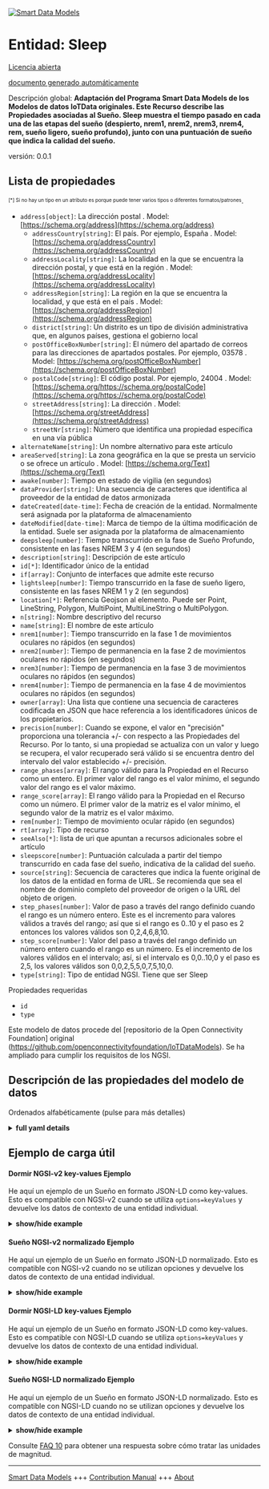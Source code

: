 <!-- 10-Header -->  
[![Smart Data Models](https://smartdatamodels.org/wp-content/uploads/2022/01/SmartDataModels_logo.png "Logo")](https://smartdatamodels.org)  
Entidad: Sleep  
==============<!-- /10-Header -->  
<!-- 15-License -->  
[Licencia abierta](https://github.com/smart-data-models//dataModel.OCF/blob/master/Sleep/LICENSE.md)  
[documento generado automáticamente](https://docs.google.com/presentation/d/e/2PACX-1vTs-Ng5dIAwkg91oTTUdt8ua7woBXhPnwavZ0FxgR8BsAI_Ek3C5q97Nd94HS8KhP-r_quD4H0fgyt3/pub?start=false&loop=false&delayms=3000#slide=id.gb715ace035_0_60)  
<!-- /15-License -->  
<!-- 20-Description -->  
Descripción global: **Adaptación del Programa Smart Data Models de los Modelos de datos IoTData originales. Este Recurso describe las Propiedades asociadas al Sueño. Sleep muestra el tiempo pasado en cada una de las etapas del sueño (despierto, nrem1, nrem2, nrem3, nrem4, rem, sueño ligero, sueño profundo), junto con una puntuación de sueño que indica la calidad del sueño.**  
versión: 0.0.1  
<!-- /20-Description -->  
<!-- 30-PropertiesList -->  

## Lista de propiedades  

<sup><sub>[*] Si no hay un tipo en un atributo es porque puede tener varios tipos o diferentes formatos/patrones</sub></sup>.  
- `address[object]`: La dirección postal  . Model: [https://schema.org/address](https://schema.org/address)	- `addressCountry[string]`: El país. Por ejemplo, España  . Model: [https://schema.org/addressCountry](https://schema.org/addressCountry)  
	- `addressLocality[string]`: La localidad en la que se encuentra la dirección postal, y que está en la región  . Model: [https://schema.org/addressLocality](https://schema.org/addressLocality)  
	- `addressRegion[string]`: La región en la que se encuentra la localidad, y que está en el país  . Model: [https://schema.org/addressRegion](https://schema.org/addressRegion)  
	- `district[string]`: Un distrito es un tipo de división administrativa que, en algunos países, gestiona el gobierno local    
	- `postOfficeBoxNumber[string]`: El número del apartado de correos para las direcciones de apartados postales. Por ejemplo, 03578  . Model: [https://schema.org/postOfficeBoxNumber](https://schema.org/postOfficeBoxNumber)  
	- `postalCode[string]`: El código postal. Por ejemplo, 24004  . Model: [https://schema.org/https://schema.org/postalCode](https://schema.org/https://schema.org/postalCode)  
	- `streetAddress[string]`: La dirección  . Model: [https://schema.org/streetAddress](https://schema.org/streetAddress)  
	- `streetNr[string]`: Número que identifica una propiedad específica en una vía pública    
- `alternateName[string]`: Un nombre alternativo para este artículo  - `areaServed[string]`: La zona geográfica en la que se presta un servicio o se ofrece un artículo  . Model: [https://schema.org/Text](https://schema.org/Text)- `awake[number]`: Tiempo en estado de vigilia (en segundos)  - `dataProvider[string]`: Una secuencia de caracteres que identifica al proveedor de la entidad de datos armonizada  - `dateCreated[date-time]`: Fecha de creación de la entidad. Normalmente será asignada por la plataforma de almacenamiento  - `dateModified[date-time]`: Marca de tiempo de la última modificación de la entidad. Suele ser asignada por la plataforma de almacenamiento  - `deepsleep[number]`: Tiempo transcurrido en la fase de Sueño Profundo, consistente en las fases NREM 3 y 4 (en segundos)  - `description[string]`: Descripción de este artículo  - `id[*]`: Identificador único de la entidad  - `if[array]`: Conjunto de interfaces que admite este recurso  - `lightsleep[number]`: Tiempo transcurrido en la fase de sueño ligero, consistente en las fases NREM 1 y 2 (en segundos)  - `location[*]`: Referencia Geojson al elemento. Puede ser Point, LineString, Polygon, MultiPoint, MultiLineString o MultiPolygon.  - `n[string]`: Nombre descriptivo del recurso  - `name[string]`: El nombre de este artículo  - `nrem1[number]`: Tiempo transcurrido en la fase 1 de movimientos oculares no rápidos (en segundos)  - `nrem2[number]`: Tiempo de permanencia en la fase 2 de movimientos oculares no rápidos (en segundos)  - `nrem3[number]`: Tiempo de permanencia en la fase 3 de movimientos oculares no rápidos (en segundos)  - `nrem4[number]`: Tiempo de permanencia en la fase 4 de movimientos oculares no rápidos (en segundos)  - `owner[array]`: Una lista que contiene una secuencia de caracteres codificada en JSON que hace referencia a los identificadores únicos de los propietarios.  - `precision[number]`: Cuando se expone, el valor en "precisión" proporciona una tolerancia +/- con respecto a las Propiedades del Recurso. Por lo tanto, si una propiedad se actualiza con un valor y luego se recupera, el valor recuperado será válido si se encuentra dentro del intervalo del valor establecido +/- precisión.  - `range_phases[array]`: El rango válido para la Propiedad en el Recurso como un entero. El primer valor del rango es el valor mínimo, el segundo valor del rango es el valor máximo.  - `range_score[array]`: El rango válido para la Propiedad en el Recurso como un número. El primer valor de la matriz es el valor mínimo, el segundo valor de la matriz es el valor máximo.  - `rem[number]`: Tiempo de movimiento ocular rápido (en segundos)  - `rt[array]`: Tipo de recurso  - `seeAlso[*]`: lista de uri que apuntan a recursos adicionales sobre el artículo  - `sleepscore[number]`: Puntuación calculada a partir del tiempo transcurrido en cada fase del sueño, indicativa de la calidad del sueño.  - `source[string]`: Secuencia de caracteres que indica la fuente original de los datos de la entidad en forma de URL. Se recomienda que sea el nombre de dominio completo del proveedor de origen o la URL del objeto de origen.  - `step_phases[number]`: Valor de paso a través del rango definido cuando el rango es un número entero.  Este es el incremento para valores válidos a través del rango; así que si el rango es 0..10 y el paso es 2 entonces los valores válidos son 0,2,4,6,8,10.  - `step_score[number]`: Valor del paso a través del rango definido un número entero cuando el rango es un número.  Es el incremento de los valores válidos en el intervalo; así, si el intervalo es 0,0..10,0 y el paso es 2,5, los valores válidos son 0,0,2,5,5,0,7,5,10,0.  - `type[string]`: Tipo de entidad NGSI. Tiene que ser Sleep  <!-- /30-PropertiesList -->  
<!-- 35-RequiredProperties -->  
Propiedades requeridas  
- `id`  - `type`  <!-- /35-RequiredProperties -->  
<!-- 40-RequiredProperties -->  
Este modelo de datos procede del [repositorio de la Open Connectivity Foundation] original (https://github.com/openconnectivityfoundation/IoTDataModels). Se ha ampliado para cumplir los requisitos de los NGSI.  
<!-- /40-RequiredProperties -->  
<!-- 50-DataModelHeader -->  
## Descripción de las propiedades del modelo de datos  
Ordenados alfabéticamente (pulse para más detalles)  
<!-- /50-DataModelHeader -->  
<!-- 60-ModelYaml -->  
<details><summary><strong>full yaml details</strong></summary>    
```yaml  
Sleep:    
  description: 'Smart Data Models Program adaptation of the original IoTData data Models. This Resource describes the Properties associated with Sleep. Sleep shows the time spent in each of the sleep stages (awake, nrem1, nrem2, nrem3, nrem4, rem, light sleep, deep sleep), along with a sleep score indicating the quality of sleep.'    
  properties:    
    address:    
      description: The mailing address    
      properties:    
        addressCountry:    
          description: 'The country. For example, Spain'    
          type: string    
          x-ngsi:    
            model: https://schema.org/addressCountry    
            type: Property    
        addressLocality:    
          description: 'The locality in which the street address is, and which is in the region'    
          type: string    
          x-ngsi:    
            model: https://schema.org/addressLocality    
            type: Property    
        addressRegion:    
          description: 'The region in which the locality is, and which is in the country'    
          type: string    
          x-ngsi:    
            model: https://schema.org/addressRegion    
            type: Property    
        district:    
          description: 'A district is a type of administrative division that, in some countries, is managed by the local government'    
          type: string    
          x-ngsi:    
            type: Property    
        postOfficeBoxNumber:    
          description: 'The post office box number for PO box addresses. For example, 03578'    
          type: string    
          x-ngsi:    
            model: https://schema.org/postOfficeBoxNumber    
            type: Property    
        postalCode:    
          description: 'The postal code. For example, 24004'    
          type: string    
          x-ngsi:    
            model: https://schema.org/https://schema.org/postalCode    
            type: Property    
        streetAddress:    
          description: The street address    
          type: string    
          x-ngsi:    
            model: https://schema.org/streetAddress    
            type: Property    
        streetNr:    
          description: Number identifying a specific property on a public street    
          type: string    
          x-ngsi:    
            type: Property    
      type: object    
      x-ngsi:    
        model: https://schema.org/address    
        type: Property    
    alternateName:    
      description: An alternative name for this item    
      type: string    
      x-ngsi:    
        type: Property    
    areaServed:    
      description: The geographic area where a service or offered item is provided    
      type: string    
      x-ngsi:    
        model: https://schema.org/Text    
        type: Property    
    awake:    
      description: Time spent in Awake stage (in seconds)    
      minimum: 0    
      readOnly: true    
      type: number    
      x-ngsi:    
        type: Property    
    dataProvider:    
      description: A sequence of characters identifying the provider of the harmonised data entity    
      type: string    
      x-ngsi:    
        type: Property    
    dateCreated:    
      description: Entity creation timestamp. This will usually be allocated by the storage platform    
      format: date-time    
      type: string    
      x-ngsi:    
        type: Property    
    dateModified:    
      description: Timestamp of the last modification of the entity. This will usually be allocated by the storage platform    
      format: date-time    
      type: string    
      x-ngsi:    
        type: Property    
    deepsleep:    
      description: 'Time spent in Deep Sleep stage, consisting in NREM stages 3 and 4 (in seconds)'    
      minimum: 0    
      readOnly: true    
      type: number    
      x-ngsi:    
        type: Property    
    description:    
      description: A description of this item    
      type: string    
      x-ngsi:    
        type: Property    
    id:    
      anyOf:    
        - description: Identifier format of any NGSI entity    
          maxLength: 256    
          minLength: 1    
          pattern: ^[\w\-\.\{\}\$\+\*\[\]`|~^@!,:\\]+$    
          type: string    
          x-ngsi:    
            type: Property    
        - description: Identifier format of any NGSI entity    
          format: uri    
          type: string    
          x-ngsi:    
            type: Property    
      description: Unique identifier of the entity    
      x-ngsi:    
        type: Property    
    if:    
      description: The Interface set supported by this Resource    
      items:    
        enum:    
          - oic.if.s    
          - oic.if.baseline    
        type: string    
      minItems: 1    
      readOnly: true    
      type: array    
      uniqueItems: true    
      x-ngsi:    
        type: Property    
    lightsleep:    
      description: 'Time spent in Light Sleep stage, consisting in NREM stages 1 and 2 (in seconds)'    
      minimum: 0    
      readOnly: true    
      type: number    
      x-ngsi:    
        type: Property    
    location:    
      description: 'Geojson reference to the item. It can be Point, LineString, Polygon, MultiPoint, MultiLineString or MultiPolygon'    
      oneOf:    
        - description: Geojson reference to the item. Point    
          properties:    
            bbox:    
              items:    
                type: number    
              minItems: 4    
              type: array    
            coordinates:    
              items:    
                type: number    
              minItems: 2    
              type: array    
            type:    
              enum:    
                - Point    
              type: string    
          required:    
            - type    
            - coordinates    
          title: GeoJSON Point    
          type: object    
          x-ngsi:    
            type: GeoProperty    
        - description: Geojson reference to the item. LineString    
          properties:    
            bbox:    
              items:    
                type: number    
              minItems: 4    
              type: array    
            coordinates:    
              items:    
                items:    
                  type: number    
                minItems: 2    
                type: array    
              minItems: 2    
              type: array    
            type:    
              enum:    
                - LineString    
              type: string    
          required:    
            - type    
            - coordinates    
          title: GeoJSON LineString    
          type: object    
          x-ngsi:    
            type: GeoProperty    
        - description: Geojson reference to the item. Polygon    
          properties:    
            bbox:    
              items:    
                type: number    
              minItems: 4    
              type: array    
            coordinates:    
              items:    
                items:    
                  items:    
                    type: number    
                  minItems: 2    
                  type: array    
                minItems: 4    
                type: array    
              type: array    
            type:    
              enum:    
                - Polygon    
              type: string    
          required:    
            - type    
            - coordinates    
          title: GeoJSON Polygon    
          type: object    
          x-ngsi:    
            type: GeoProperty    
        - description: Geojson reference to the item. MultiPoint    
          properties:    
            bbox:    
              items:    
                type: number    
              minItems: 4    
              type: array    
            coordinates:    
              items:    
                items:    
                  type: number    
                minItems: 2    
                type: array    
              type: array    
            type:    
              enum:    
                - MultiPoint    
              type: string    
          required:    
            - type    
            - coordinates    
          title: GeoJSON MultiPoint    
          type: object    
          x-ngsi:    
            type: GeoProperty    
        - description: Geojson reference to the item. MultiLineString    
          properties:    
            bbox:    
              items:    
                type: number    
              minItems: 4    
              type: array    
            coordinates:    
              items:    
                items:    
                  items:    
                    type: number    
                  minItems: 2    
                  type: array    
                minItems: 2    
                type: array    
              type: array    
            type:    
              enum:    
                - MultiLineString    
              type: string    
          required:    
            - type    
            - coordinates    
          title: GeoJSON MultiLineString    
          type: object    
          x-ngsi:    
            type: GeoProperty    
        - description: Geojson reference to the item. MultiLineString    
          properties:    
            bbox:    
              items:    
                type: number    
              minItems: 4    
              type: array    
            coordinates:    
              items:    
                items:    
                  items:    
                    items:    
                      type: number    
                    minItems: 2    
                    type: array    
                  minItems: 4    
                  type: array    
                type: array    
              type: array    
            type:    
              enum:    
                - MultiPolygon    
              type: string    
          required:    
            - type    
            - coordinates    
          title: GeoJSON MultiPolygon    
          type: object    
          x-ngsi:    
            type: GeoProperty    
      x-ngsi:    
        type: GeoProperty    
    n:    
      description: Friendly name of the Resource    
      maxLength: 64    
      readOnly: true    
      type: string    
      x-ngsi:    
        type: Property    
    name:    
      description: The name of this item    
      type: string    
      x-ngsi:    
        type: Property    
    nrem1:    
      description: Time spent in Non Rapid Eye Movement stage 1 (in seconds)    
      minimum: 0    
      readOnly: true    
      type: number    
      x-ngsi:    
        type: Property    
    nrem2:    
      description: Time spent in Non Rapid Eye Movement stage 2 (in seconds)    
      minimum: 0    
      readOnly: true    
      type: number    
      x-ngsi:    
        type: Property    
    nrem3:    
      description: Time spent in Non Rapid Eye Movement stage 3 (in seconds)    
      minimum: 0    
      readOnly: true    
      type: number    
      x-ngsi:    
        type: Property    
    nrem4:    
      description: Time spent in Non Rapid Eye Movement stage 4 (in seconds)    
      minimum: 0    
      readOnly: true    
      type: number    
      x-ngsi:    
        type: Property    
    owner:    
      description: A List containing a JSON encoded sequence of characters referencing the unique Ids of the owner(s)    
      items:    
        anyOf:    
          - description: Identifier format of any NGSI entity    
            maxLength: 256    
            minLength: 1    
            pattern: ^[\w\-\.\{\}\$\+\*\[\]`|~^@!,:\\]+$    
            type: string    
            x-ngsi:    
              type: Property    
          - description: Identifier format of any NGSI entity    
            format: uri    
            type: string    
            x-ngsi:    
              type: Property    
        description: Unique identifier of the entity    
        x-ngsi:    
          type: Property    
      type: array    
      x-ngsi:    
        type: Property    
    precision:    
      description: 'When exposed the value in ''precision'' provides a +/- tolerance against the Properties in the Resource. Thus if a Property is UPDATED to a value and that Property then RETRIEVED, the RETRIEVED value is valid if in the range of the set value +/- precision'    
      readOnly: true    
      type: number    
      x-ngsi:    
        type: Property    
    range_phases:    
      description: 'The valid range for the Property in the Resource as an integer. The first value in the array is the minimum value, the second value in the array is the maximum value.'    
      items:    
        type: integer    
      maxItems: 2    
      minItems: 2    
      readOnly: true    
      type: array    
      x-ngsi:    
        type: Property    
    range_score:    
      description: 'The valid range for the Property in the Resource as a number. The first value in the array is the minimum value, the second value in the array is the maximum value.'    
      items:    
        type: number    
      maxItems: 2    
      minItems: 2    
      readOnly: true    
      type: array    
      x-ngsi:    
        type: Property    
    rem:    
      description: Time spent in Rapid Eye Movement (in seconds)    
      minimum: 0    
      readOnly: true    
      type: number    
      x-ngsi:    
        type: Property    
    rt:    
      description: Resource Type    
      items:    
        enum:    
          - oic.r.sleep    
        type: string    
      minItems: 1    
      readOnly: true    
      type: array    
      uniqueItems: true    
      x-ngsi:    
        type: Property    
    seeAlso:    
      description: list of uri pointing to additional resources about the item    
      oneOf:    
        - items:    
            format: uri    
            type: string    
          minItems: 1    
          type: array    
        - format: uri    
          type: string    
      x-ngsi:    
        type: Property    
    sleepscore:    
      description: 'Score computed from the time spent in each sleep stage, indicative of the quality of sleep'    
      minimum: 0    
      readOnly: true    
      type: number    
      x-ngsi:    
        type: Property    
    source:    
      description: 'A sequence of characters giving the original source of the entity data as a URL. Recommended to be the fully qualified domain name of the source provider, or the URL to the source object'    
      type: string    
      x-ngsi:    
        type: Property    
    step_phases:    
      description: 'Step value across the defined range when the range is an integer.  This is the increment for valid values across the range; so if range is 0..10 and step is 2 then valid values are 0,2,4,6,8,10.'    
      readOnly: true    
      type: number    
      x-ngsi:    
        type: Property    
    step_score:    
      description: 'Step value across the defined range an integer when the range is a number.  This is the increment for valid values across the range; so if range is 0.0..10.0 and step is 2.5 then valid values are 0.0,2.5,5.0,7.5,10.0.'    
      readOnly: true    
      type: number    
      x-ngsi:    
        type: Property    
    type:    
      description: NGSI entity type. It has to be Sleep    
      enum:    
        - Sleep    
      type: string    
      x-ngsi:    
        type: Property    
  required:    
    - id    
    - type    
  type: object    
  x-derived-from: https://github.com/OpenInterConnect/IoTDataModels/blob/master/SleepResURI.swagger.json    
  x-disclaimer: 'Redistribution and use in source and binary forms, with or without modification, are permitted  provided that the license conditions are met. Copyleft (c) 2022 Contributors to Smart Data Models Program'    
  x-license-url: https://github.com/smart-data-models/dataModel.OCF/blob/master/Sleep/LICENSE.md    
  x-model-schema: https://smart-data-models.github.io/dataModel.IoTDataModels/Sleep/schema.json    
  x-model-tags: OCF    
  x-version: 0.0.1    
```  
</details>    
<!-- /60-ModelYaml -->  
<!-- 70-MiddleNotes -->  
<!-- /70-MiddleNotes -->  
<!-- 80-Examples -->  
## Ejemplo de carga útil  
#### Dormir NGSI-v2 key-values Ejemplo  
He aquí un ejemplo de un Sueño en formato JSON-LD como key-values. Esto es compatible con NGSI-v2 cuando se utiliza `options=keyValues` y devuelve los datos de contexto de una entidad individual.  
<details><summary><strong>show/hide example</strong></summary>    
```json  
{  
    "id": "urn:ngsi-ld:Sleep:id:EOXI:64784328",  
    "dateCreated": "2012-05-08T18:33:40Z",  
    "dateModified": "2017-08-05T04:09:21Z",  
    "source": "Experience somebody democratic happen form. Born recently field. Answer activity image control difficult value simple.",  
    "name": "Know myself treat include fund blood and. Himself population pull partner walk vote.",  
    "alternateName": "Sport effort race seven million energy hotel. Treat sign card market least court American particular. Computer put quite hospital walk score.",  
    "description": "",  
    "dataProvider": "Want person season form model thought song head. Picture himself realize far your art mouth real. Low or born enter.",  
    "owner": [  
        "urn:ngsi-ld:Sleep:items:EVHF:32347913",  
        "urn:ngsi-ld:Sleep:items:QUUJ:68624316"  
    ],  
    "seeAlso": [  
        "urn:ngsi-ld:Sleep:items:BYWE:96773582"  
    ],  
    "location": {  
        "type": "Point",  
        "coordinates": [  
            -43.8165545,  
            170.462299  
        ]  
    },  
    "address": {  
        "streetAddress": "Reach black huge image care compa",  
        "addressLocality": "Toward as work better enough. Not wife yes pretty quickly. Stage field nor. House dream field",  
        "addressRegion": "Build expect doctor official. Detail into should treatment part. Capital resource another two.",  
        "addressCountry": "Build later fear wall.",  
        "postalCode": "Value dream on off pretty avoid. Perhaps large collection buy budget. Begin send everybody to manager.",  
        "postOfficeBoxNumber": "Alone another defense get. Into population pretty baby.",  
        "streetNr": "Impact easy rise chair guess. Pretty imagine charge red garden. Growth guy pattern little environmental dream",  
        "district": "Force before sing leader some traditional scientist. Tv particularly such painting open her fig"  
    },  
    "areaServed": "Inside matter technology white shake. Light t",  
    "awake": 864,  
    "nrem1": 864,  
    "nrem2": 864,  
    "nrem3": 864,  
    "nrem4": 864,  
    "rem": 864,  
    "lightsleep": 864,  
    "deepsleep": 864,  
    "sleepscore": 877.2,  
    "if": [  
        "oic.if.baseline"  
    ],  
    "rt": [  
        "oic.r.sleep"  
    ],  
    "n": "Soldier player professor ever style",  
    "range_phases": [  
        864,  
        864  
    ],  
    "step_phases": 864,  
    "range_score": [  
        796.4,  
        476.3  
    ],  
    "step_score": 276.4,  
    "precision": 394.0,  
    "type": "Sleep"  
}  
```  
</details>  
#### Sueño NGSI-v2 normalizado Ejemplo  
He aquí un ejemplo de un Sueño en formato JSON-LD normalizado. Esto es compatible con NGSI-v2 cuando no se utilizan opciones y devuelve los datos de contexto de una entidad individual.  
<details><summary><strong>show/hide example</strong></summary>    
```json  
{  
    "id": "urn:ngsi-ld:Sleep:id:EOXI:64784328",  
    "dateCreated": {  
        "type": "DateTime",  
        "value": "2012-05-08T18:33:40Z"  
    },  
    "dateModified": {  
        "type": "DateTime",  
        "value": "2017-08-05T04:09:21Z"  
    },  
    "source": {  
        "type": "Text",  
        "value": "Experience somebody democratic happen form. Born recently field. Answer activity image control difficult value simple."  
    },  
    "name": {  
        "type": "Text",  
        "value": "Know myself treat include fund blood and. Himself population pull partner walk vote."  
    },  
    "alternateName": {  
        "type": "Text",  
        "value": "Sport effort race seven million energy hotel. Treat sign card market least court American particular. Computer put quite hospital walk score."  
    },  
    "description": {  
        "type": "Text",  
        "value": ""  
    },  
    "dataProvider": {  
        "type": "Text",  
        "value": "Want person season form model thought song head. Picture himself realize far your art mouth real. Low or born enter."  
    },  
    "owner": {  
        "type": "StructuredValue",  
        "value": [  
            "urn:ngsi-ld:Sleep:items:EVHF:32347913",  
            "urn:ngsi-ld:Sleep:items:QUUJ:68624316"  
        ]  
    },  
    "seeAlso": {  
        "type": "StructuredValue",  
        "value": [  
            "urn:ngsi-ld:Sleep:items:BYWE:96773582"  
        ]  
    },  
    "location": {  
        "type": "geo:json",  
        "value": {  
            "type": "Point",  
            "coordinates": [  
                -43.8165545,  
                170.462299  
            ]  
        }  
    },  
    "address": {  
        "type": "StructuredValue",  
        "value": {  
            "streetAddress": "Reach black huge image care compa",  
            "addressLocality": "Toward as work better enough. Not wife yes pretty quickly. Stage field nor. House dream field",  
            "addressRegion": "Build expect doctor official. Detail into should treatment part. Capital resource another two.",  
            "addressCountry": "Build later fear wall.",  
            "postalCode": "Value dream on off pretty avoid. Perhaps large collection buy budget. Begin send everybody to manager.",  
            "postOfficeBoxNumber": "Alone another defense get. Into population pretty baby.",  
            "streetNr": "Impact easy rise chair guess. Pretty imagine charge red garden. Growth guy pattern little environmental dream",  
            "district": "Force before sing leader some traditional scientist. Tv particularly such painting open her fig"  
        }  
    },  
    "areaServed": {  
        "type": "Text",  
        "value": "Inside matter technology white shake. Light t"  
    },  
    "awake": {  
        "type": "Number",  
        "value": 864  
    },  
    "nrem1": {  
        "type": "Number",  
        "value": 864  
    },  
    "nrem2": {  
        "type": "Number",  
        "value": 864  
    },  
    "nrem3": {  
        "type": "Number",  
        "value": 864  
    },  
    "nrem4": {  
        "type": "Number",  
        "value": 864  
    },  
    "rem": {  
        "type": "Number",  
        "value": 864  
    },  
    "lightsleep": {  
        "type": "Number",  
        "value": 864  
    },  
    "deepsleep": {  
        "type": "Number",  
        "value": 864  
    },  
    "sleepscore": {  
        "type": "Number",  
        "value": 877.2  
    },  
    "if": {  
        "type": "StructuredValue",  
        "value": [  
            "oic.if.baseline"  
        ]  
    },  
    "rt": {  
        "type": "StructuredValue",  
        "value": [  
            "oic.r.sleep"  
        ]  
    },  
    "n": {  
        "type": "Text",  
        "value": "Soldier player professor ever style"  
    },  
    "range_phases": {  
        "type": "StructuredValue",  
        "value": [  
            864,  
            864  
        ]  
    },  
    "step_phases": {  
        "type": "Number",  
        "value": 864  
    },  
    "range_score": {  
        "type": "StructuredValue",  
        "value": [  
            796.4,  
            476.3  
        ]  
    },  
    "step_score": {  
        "type": "Number",  
        "value": 276.4  
    },  
    "precision": {  
        "type": "Number",  
        "value": 394.0  
    },  
    "type": "Sleep"  
}  
```  
</details>  
#### Dormir NGSI-LD key-values Ejemplo  
He aquí un ejemplo de un Sueño en formato JSON-LD como key-values. Esto es compatible con NGSI-LD cuando se utiliza `options=keyValues` y devuelve los datos de contexto de una entidad individual.  
<details><summary><strong>show/hide example</strong></summary>    
```json  
{  
    "id": "urn:ngsi-ld:Sleep:id:EOXI:64784328",  
    "dateCreated": "2012-05-08T18:33:40Z",  
    "dateModified": "2017-08-05T04:09:21Z",  
    "source": "Experience somebody democratic happen form. Born recently field. Answer activity image control difficult value simple.",  
    "name": "Know myself treat include fund blood and. Himself population pull partner walk vote.",  
    "alternateName": "Sport effort race seven million energy hotel. Treat sign card market least court American particular. Computer put quite hospital walk score.",  
    "description": "",  
    "dataProvider": "Want person season form model thought song head. Picture himself realize far your art mouth real. Low or born enter.",  
    "owner": [  
        "urn:ngsi-ld:Sleep:items:EVHF:32347913",  
        "urn:ngsi-ld:Sleep:items:QUUJ:68624316"  
    ],  
    "seeAlso": [  
        "urn:ngsi-ld:Sleep:items:BYWE:96773582"  
    ],  
    "location": {  
        "type": "Point",  
        "coordinates": [  
            -43.8165545,  
            170.462299  
        ]  
    },  
    "address": {  
        "streetAddress": "Reach black huge image care compa",  
        "addressLocality": "Toward as work better enough. Not wife yes pretty quickly. Stage field nor. House dream field",  
        "addressRegion": "Build expect doctor official. Detail into should treatment part. Capital resource another two.",  
        "addressCountry": "Build later fear wall.",  
        "postalCode": "Value dream on off pretty avoid. Perhaps large collection buy budget. Begin send everybody to manager.",  
        "postOfficeBoxNumber": "Alone another defense get. Into population pretty baby.",  
        "streetNr": "Impact easy rise chair guess. Pretty imagine charge red garden. Growth guy pattern little environmental dream",  
        "district": "Force before sing leader some traditional scientist. Tv particularly such painting open her fig"  
    },  
    "areaServed": "Inside matter technology white shake. Light t",  
    "awake": 864,  
    "nrem1": 864,  
    "nrem2": 864,  
    "nrem3": 864,  
    "nrem4": 864,  
    "rem": 864,  
    "lightsleep": 864,  
    "deepsleep": 864,  
    "sleepscore": 877.2,  
    "if": [  
        "oic.if.baseline"  
    ],  
    "rt": [  
        "oic.r.sleep"  
    ],  
    "n": "Soldier player professor ever style",  
    "range_phases": [  
        864,  
        864  
    ],  
    "step_phases": 864,  
    "range_score": [  
        796.4,  
        476.3  
    ],  
    "step_score": 276.4,  
    "precision": 394.0,  
    "type": "Sleep",  
    "@context": [  
        "https://smartdatamodels.org/context.jsonld"  
    ]  
}  
```  
</details>  
#### Sueño NGSI-LD normalizado Ejemplo  
He aquí un ejemplo de un Sueño en formato JSON-LD normalizado. Esto es compatible con NGSI-LD cuando no se utilizan opciones y devuelve los datos de contexto de una entidad individual.  
<details><summary><strong>show/hide example</strong></summary>    
```json  
{  
    "id": "urn:ngsi-ld:Sleep:id:EOXI:64784328",  
    "dateCreated": {  
        "type": "Property",  
        "value": {  
            "@type": "DateTime",  
            "@value": "2012-05-08T18:33:40Z"  
        }  
    },  
    "dateModified": {  
        "type": "Property",  
        "value": {  
            "@type": "DateTime",  
            "@value": "2017-08-05T04:09:21Z"  
        }  
    },  
    "source": {  
        "type": "Property",  
        "value": "Experience somebody democratic happen form. Born recently field. Answer activity image control difficult value simple."  
    },  
    "name": {  
        "type": "Property",  
        "value": "Know myself treat include fund blood and. Himself population pull partner walk vote."  
    },  
    "alternateName": {  
        "type": "Property",  
        "value": "Sport effort race seven million energy hotel. Treat sign card market least court American particular. Computer put quite hospital walk score."  
    },  
    "description": {  
        "type": "Property",  
        "value": ""  
    },  
    "dataProvider": {  
        "type": "Property",  
        "value": "Want person season form model thought song head. Picture himself realize far your art mouth real. Low or born enter."  
    },  
    "owner": {  
        "type": "Property",  
        "value": [  
            "urn:ngsi-ld:Sleep:items:EVHF:32347913",  
            "urn:ngsi-ld:Sleep:items:QUUJ:68624316"  
        ]  
    },  
    "seeAlso": {  
        "type": "Property",  
        "value": [  
            "urn:ngsi-ld:Sleep:items:BYWE:96773582"  
        ]  
    },  
    "location": {  
        "type": "GeoProperty",  
        "value": {  
            "type": "Point",  
            "coordinates": [  
                -43.8165545,  
                170.462299  
            ]  
        }  
    },  
    "address": {  
        "type": "Property",  
        "value": {  
            "streetAddress": "Reach black huge image care compa",  
            "addressLocality": "Toward as work better enough. Not wife yes pretty quickly. Stage field nor. House dream field",  
            "addressRegion": "Build expect doctor official. Detail into should treatment part. Capital resource another two.",  
            "addressCountry": "Build later fear wall.",  
            "postalCode": "Value dream on off pretty avoid. Perhaps large collection buy budget. Begin send everybody to manager.",  
            "postOfficeBoxNumber": "Alone another defense get. Into population pretty baby.",  
            "streetNr": "Impact easy rise chair guess. Pretty imagine charge red garden. Growth guy pattern little environmental dream",  
            "district": "Force before sing leader some traditional scientist. Tv particularly such painting open her fig"  
        }  
    },  
    "areaServed": {  
        "type": "Property",  
        "value": "Inside matter technology white shake. Light t"  
    },  
    "awake": {  
        "type": "Property",  
        "value": 864  
    },  
    "nrem1": {  
        "type": "Property",  
        "value": 864  
    },  
    "nrem2": {  
        "type": "Property",  
        "value": 864  
    },  
    "nrem3": {  
        "type": "Property",  
        "value": 864  
    },  
    "nrem4": {  
        "type": "Property",  
        "value": 864  
    },  
    "rem": {  
        "type": "Property",  
        "value": 864  
    },  
    "lightsleep": {  
        "type": "Property",  
        "value": 864  
    },  
    "deepsleep": {  
        "type": "Property",  
        "value": 864  
    },  
    "sleepscore": {  
        "type": "Property",  
        "value": 877.2  
    },  
    "if": {  
        "type": "Property",  
        "value": [  
            "oic.if.baseline"  
        ]  
    },  
    "rt": {  
        "type": "Property",  
        "value": [  
            "oic.r.sleep"  
        ]  
    },  
    "n": {  
        "type": "Property",  
        "value": "Soldier player professor ever style"  
    },  
    "range_phases": {  
        "type": "Property",  
        "value": [  
            864,  
            864  
        ]  
    },  
    "step_phases": {  
        "type": "Property",  
        "value": 864  
    },  
    "range_score": {  
        "type": "Property",  
        "value": [  
            796.4,  
            476.3  
        ]  
    },  
    "step_score": {  
        "type": "Property",  
        "value": 276.4  
    },  
    "precision": {  
        "type": "Property",  
        "value": 394.0  
    },  
    "type": "Sleep",  
    "@context": [  
        "https://smartdatamodels.org/context.jsonld"  
    ]  
}  
```  
</details><!-- /80-Examples -->  
<!-- 90-FooterNotes -->  
<!-- /90-FooterNotes -->  
<!-- 95-Units -->  
Consulte [FAQ 10](https://smartdatamodels.org/index.php/faqs/) para obtener una respuesta sobre cómo tratar las unidades de magnitud.  
<!-- /95-Units -->  
<!-- 97-LastFooter -->  
---  
[Smart Data Models](https://smartdatamodels.org) +++ [Contribution Manual](https://bit.ly/contribution_manual) +++ [About](https://bit.ly/Introduction_SDM)<!-- /97-LastFooter -->  
